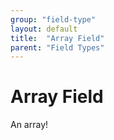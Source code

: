 ```yaml
---
group: "field-type"
layout: default
title:  "Array Field"
parent: "Field Types"
---
```


# Array Field

An array!
